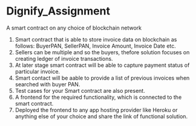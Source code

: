 # Dignify_Assignment

A smart contract on any choice of blockchain network
1. Smart contract that is able to store invoice data on blockchain as follows:
BuyerPAN, SellerPAN, Invoice Amount, Invoice Date etc.
2. Sellers can be multiple and so the buyers, thefore solution focuses on creating ledger of invoice
transactions.
3. At later stage smart contract will be able to capture payment status of particular invoice.
4. Smart contact will be aable to provide a list of previous invoices when searched with buyer
PAN.
5. Test cases for your Smart contract are also present.
6. A frontend for the required functionality, which is connected to the smart contract.
7. Deployed the frontend to any app hosting provider like Heroku or anything else of your choice and
share the link of functional solution.
